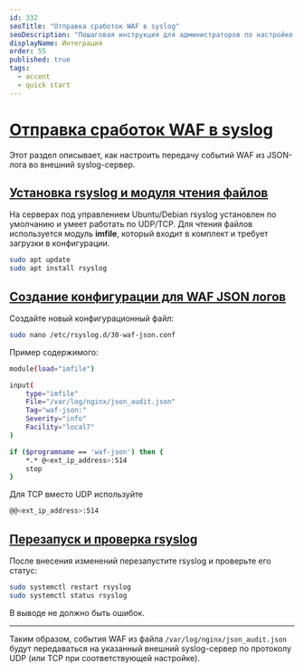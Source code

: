 ```yaml
---
id: 332
seoTitle: "Отправка сработок WAF в syslog"
seoDescription: "Пошаговая инструкция для администраторов по настройке передачи событий WAF из JSON-лога во внешний syslog-сервер с использованием rsyslog."
displayName: Интеграция
order: 55
published: true
tags: 
  - accent
  - quick start
---
```



# [Отправка сработок WAF в syslog](send-waf-events-to-syslog)

Этот раздел описывает, как настроить передачу событий WAF из JSON-лога во внешний syslog-сервер.

## [Установка rsyslog и модуля чтения файлов](install-rsyslog-and-imfile)

На серверах под управлением Ubuntu/Debian rsyslog установлен по умолчанию и умеет работать по UDP/TCP. Для чтения файлов используется модуль **imfile**, который входит в комплект и требует загрузки в конфигурации.

```bash
sudo apt update
sudo apt install rsyslog
```

## [Создание конфигурации для WAF JSON логов](create-config-for-waf-json-logs)

Создайте новый конфигурационный файл:

```bash
sudo nano /etc/rsyslog.d/30-waf-json.conf
```

Пример содержимого:

```bash
module(load="imfile")

input(
    type="imfile"
    File="/var/log/nginx/json_audit.json"
    Tag="waf-json:"
    Severity="info"
    Facility="local7"
)

if ($programname == 'waf-json') then {
    *.* @<ext_ip_address>:514
    stop
}
```

Для TCP вместо UDP используйте 

```bash
@@<ext_ip_address>:514
```



## [Перезапуск и проверка rsyslog](restart-and-check-rsyslog)

После внесения изменений перезапустите rsyslog и проверьте его статус:

```bash
sudo systemctl restart rsyslog
sudo systemctl status rsyslog
```

В выводе не должно быть ошибок.

---

Таким образом, события WAF из файла `/var/log/nginx/json_audit.json` будут передаваться на указанный внешний syslog-сервер по протоколу UDP (или TCP при соответствующей настройке).

